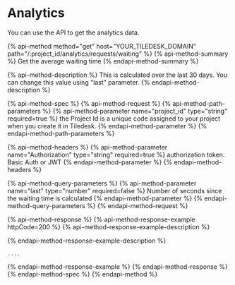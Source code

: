 # Analytics

You can use the API to get the analytics data.

{% api-method method="get" host="YOUR\_TILEDESK\_DOMAIN" path="/:project\_id/analytics/requests/waiting" %}
{% api-method-summary %}
Get the average waiting time
{% endapi-method-summary %}

{% api-method-description %}
This is calculated over the last 30 days. You can change this value using "last" parameter. 
{% endapi-method-description %}

{% api-method-spec %}
{% api-method-request %}
{% api-method-path-parameters %}
{% api-method-parameter name="project\_id" type="string" required=true %}
the Project Id is a unique code assigned to your project when you create it in Tiledesk.
{% endapi-method-parameter %}
{% endapi-method-path-parameters %}

{% api-method-headers %}
{% api-method-parameter name="Authorization" type="string" required=true %}
authorization token. Basic Auth or JWT
{% endapi-method-parameter %}
{% endapi-method-headers %}

{% api-method-query-parameters %}
{% api-method-parameter name="last" type="number" required=false %}
Number of seconds since the waiting time is calculated
{% endapi-method-parameter %}
{% endapi-method-query-parameters %}
{% endapi-method-request %}

{% api-method-response %}
{% api-method-response-example httpCode=200 %}
{% api-method-response-example-description %}

{% endapi-method-response-example-description %}

```text
....
```
{% endapi-method-response-example %}
{% endapi-method-response %}
{% endapi-method-spec %}
{% endapi-method %}

